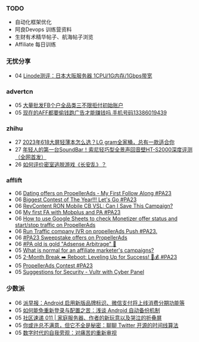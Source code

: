 ### TODO
-  自动化框架优化
-  阿良Devops 训练营资料
-  生财有术精华帖子、航海帖子浏览
-  Affiliate 每日训练

### 无忧分享
<!-- ruyo:START -->
-  04 [Linode测评：日本大阪服务器 1CPU/1G内存/1Gbps带宽](https://51.ruyo.net/18466.html)<!-- ruyo:END -->

### advertcn
<!-- advertcn:START -->
-  05 [大量批发FB个户全品类三不限拒付初始账户](https://www.advertcn.com/forum.php?mod=viewthread&tid=111977)
-  05 [现在的AFF都要偷钱跑广告才能赚钱吗  手机号码13386019439](https://www.advertcn.com/forum.php?mod=viewthread&tid=111973)<!-- advertcn:END -->

### zhihu
<!-- zhihu:START -->
-  27 [2023年618大屏轻薄本怎么选？LG gram全家桶，总有一款适合你](http://zhuanlan.zhihu.com/p/632641888?utm_campaign=rss&utm_medium=rss&utm_source=rss&utm_content=title)
-  27 [年轻人的第一台SoundBar！索尼轻巧型全景声回音壁HT-S2000深度评测（全网首发）](http://zhuanlan.zhihu.com/p/630990296?utm_campaign=rss&utm_medium=rss&utm_source=rss&utm_content=title)
-  26 [如何评价密室逃脱游戏《长安乱》？](http://www.zhihu.com/question/563950552/answer/3045961312?utm_campaign=rss&utm_medium=rss&utm_source=rss&utm_content=title)<!-- zhihu:END -->

### afflift
<!-- afflift:START -->
-  06 [Dating offers on PropellerAds - My First Follow Along #PA23](https://afflift.com/f/threads/dating-offers-on-propellerads-my-first-follow-along-pa23.11575/)
-  06 [Biggest Contest of The Year!!! Let&#39;s Go #PA23](https://afflift.com/f/threads/biggest-contest-of-the-year-lets-go-pa23.11574/)
-  06 [RevContent RON Mobile CB VSL: Can I Save This Campaign?](https://afflift.com/f/threads/revcontent-ron-mobile-cb-vsl-can-i-save-this-campaign.11587/)
-  06 [My first FA with Mobplus and PA #PA23](https://afflift.com/f/threads/my-first-fa-with-mobplus-and-pa-pa23.11576/)
-  06 [How to use Google Sheets to check Monetizer offer status and start/stop traffic on PropellerAds](https://afflift.com/f/threads/how-to-use-google-sheets-to-check-monetizer-offer-status-and-start-stop-traffic-on-propellerads.10496/)
-  06 [Run Traffic company IVR on propellerAds Push #PA23.](https://afflift.com/f/threads/run-traffic-company-ivr-on-propellerads-push-pa23.11572/)
-  06 [#PA23 Sweepstake offers on PropellerAds](https://afflift.com/f/threads/pa23-sweepstake-offers-on-propellerads.11555/)
-  06 [#PA old is gold &quot;Adsense Arbitrage&quot; 💪](https://afflift.com/f/threads/pa-old-is-gold-adsense-arbitrage-%F0%9F%92%AA.11571/)
-  05 [What is normal for an affiliate marketer&#39;s campaigns?](https://afflift.com/f/threads/what-is-normal-for-an-affiliate-marketers-campaigns.11588/)
-  05 [2-Month Break ➡️ Reboot: Leveling Up for Success! 💼💰 #PA23](https://afflift.com/f/threads/2-month-break-%E2%9E%A1%EF%B8%8F-reboot-leveling-up-for-success-%F0%9F%92%BC%F0%9F%92%B0-pa23.11560/)
-  05 [PropellerAds Contest #PA23](https://afflift.com/f/threads/propellerads-contest-pa23.11548/)
-  05 [Suggestions for Security - Vultr with Cyber Panel](https://afflift.com/f/threads/suggestions-for-security-vultr-with-cyber-panel.11562/)<!-- afflift:END -->

### 少数派
<!-- sspai:START -->
-  06 [派早报：Android 启用新版品牌标识、微信支付将上线消费分期功能等](https://sspai.com/post/82722)
-  05 [如何能免重新登录与配置之苦：浅谈 Android 自动备份机制](https://sspai.com/prime/story/android-data-backup-issues-tips)
-  05 [社区速递 011 | 家庭服务器、作者的新玩意以及哭泣的折叠屏](https://sspai.com/post/82701)
-  05 [你或许总不满意，但它不全是秘密：聊聊 Twitter 开源的时间线算法](https://sspai.com/post/82586)
-  05 [数字时代的自我旁观：对痛苦的重新审视](https://sspai.com/post/82553)<!-- sspai:END -->
